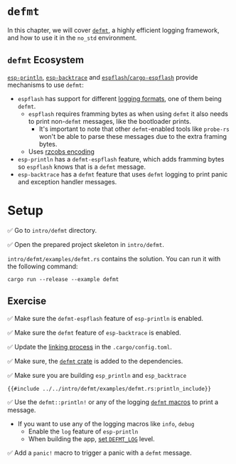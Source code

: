 # `defmt`
In this chapter, we will cover [`defmt`][defmt], a highly efficient logging framework, and how to use it in the `no_std` environment.


[defmt]: https://defmt.ferrous-systems.com/

## `defmt` Ecosystem

[`esp-println`][esp-println], [`esp-backtrace`][esp-backtrace] and [`espflash`/`cargo-espflash`][espflash] provide mechanisms to use `defmt`:
- `espflash` has support for different [logging formats][espflash-logformat], one of them being `defmt`.
  - `espflash` requires framming bytes as when using `defmt` it also needs to print non-`defmt` messages, like the bootloader prints.
    - It's important to note that other `defmt`-enabled tools like `probe-rs` won't be able to parse these messages due to the extra framing bytes.
  - Uses [rzcobs encoding](https://github.com/Dirbaio/rzcobs)
- `esp-println` has a `defmt-espflash` feature, which adds framming bytes so `espflash` knows that is a `defmt` message.
- `esp-backtrace` has a `defmt` feature that uses `defmt` logging to print panic and exception handler messages.


[esp-println]: https://github.com/esp-rs/esp-println
[esp-backtrace]: https://github.com/esp-rs/esp-backtrace
[espflash]: https://github.com/esp-rs/espflash
[espflash-logformat]: https://github.com/esp-rs/espflash/blob/main/espflash/README.md#logging-format

# Setup

✅ Go to `intro/defmt` directory.

✅ Open the prepared project skeleton in `intro/defmt`.

`intro/defmt/examples/defmt.rs` contains the solution. You can run it with the following command:

```shell
cargo run --release --example defmt
```

## Exercise

✅ Make sure the `defmt-espflash` feature of `esp-println`  is enabled.

✅ Make sure the `defmt` feature of `esp-backtrace` is enabled.

✅ Update the [linking process](https://defmt.ferrous-systems.com/setup#linker-script) in the `.cargo/config.toml`.

✅ Make sure, the [`defmt` crate](https://crates.io/crates/defmt) is added to the dependencies.

✅ Make sure you are building `esp_println` and `esp_backtrace`
```rust,ignore
{{#include ../../intro/defmt/examples/defmt.rs:println_include}}
```

✅ Use the `defmt::println!` or any of the logging [`defmt` macros](https://docs.rs/defmt/latest/defmt/#macros) to print a message.
- If you want to use any of the logging macros like `info`, `debug`
  - Enable the `log` feature of `esp-println`
  - When building the app, [set `DEFMT_LOG`](https://defmt.ferrous-systems.com/filtering.html?highlight=DEFMT_LOG#defmt_log) level.

✅ Add a `panic!` macro to trigger a panic with a `defmt` message.
